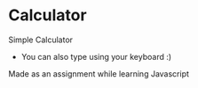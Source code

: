 # Calculator

Simple Calculator

- You can also type using your keyboard :)

Made as an assignment while learning Javascript
